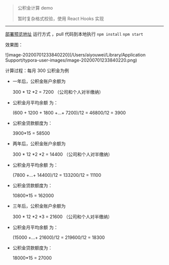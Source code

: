 > 公积金计算 demo
>
> 暂时复杂格式校验，使用 React Hooks 实现

---

[部署预览地址](http://www.proger.cn/proger2020/0701/build/)
运行方式 ，pull 代码到本地执行 `npm install` `npm start`

效果图：

![image-20200701233840220](/Users/aiyouwei/Library/Application Support/typora-user-images/image-20200701233840220.png)

计算过程：每月 300 公积金为例

- 一年后，公积金账户余额为

  300 * 12 *2 = 7200 （公司和个人对半缴纳）

- 公积金月平均余额 为：

  (600 + 1200 + 1800 +...+ 7200)/12 = 46800/12 = 3900

- 公积金贷款额度为：

  3900\*15 = 58500

* 两年后，公积金账户余额为

  300 * 12 *2 \*2 = 14400 （公司和个人对半缴纳）

* 公积金月平均余额 为：

  (7800 +...+ 14400)/12 = 133200/12 = 11100

* 公积金贷款额度为：

  10800\*15 = 162000

- 三年后，公积金账户余额为

  300 * 12 *2 \*3 = 21600 （公司和个人对半缴纳）

- 公积金月平均余额 为：

  (15000 +...+ 21600)/12 = 219600/12 = 18300

- 公积金贷款额度为：

  18000\*15 = 27000

